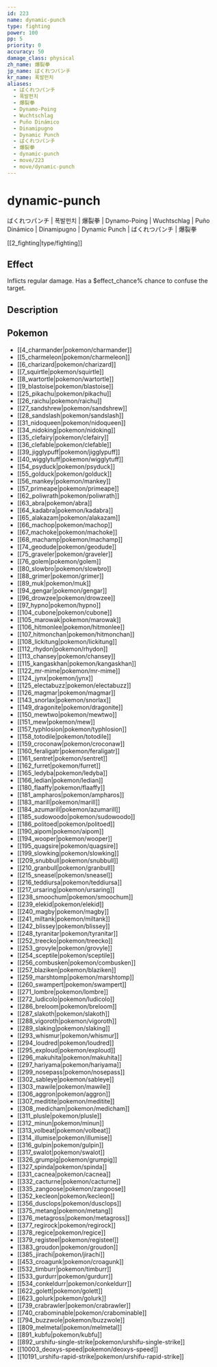 ```yaml
---
id: 223
name: dynamic-punch
type: fighting
power: 100
pp: 5
priority: 0
accuracy: 50
damage_class: physical
zh_name: 爆裂拳
jp_name: ばくれつパンチ
kr_name: 폭발펀치
aliases:
  - ばくれつパンチ
  - 폭발펀치
  - 爆裂拳
  - Dynamo-Poing
  - Wuchtschlag
  - Puño Dinámico
  - Dinamipugno
  - Dynamic Punch
  - ばくれつパンチ
  - 爆裂拳
  - dynamic-punch
  - move/223
  - move/dynamic-punch
---
```

# dynamic-punch
    
ばくれつパンチ | 폭발펀치 | 爆裂拳 | Dynamo-Poing | Wuchtschlag | Puño Dinámico | Dinamipugno | Dynamic Punch | ばくれつパンチ | 爆裂拳

[[2_fighting|type/fighting]]

## Effect

Inflicts regular damage.  Has a $effect_chance% chance to confuse the target.

## Description



## Pokemon

- [[4_charmander|pokemon/charmander]]
- [[5_charmeleon|pokemon/charmeleon]]
- [[6_charizard|pokemon/charizard]]
- [[7_squirtle|pokemon/squirtle]]
- [[8_wartortle|pokemon/wartortle]]
- [[9_blastoise|pokemon/blastoise]]
- [[25_pikachu|pokemon/pikachu]]
- [[26_raichu|pokemon/raichu]]
- [[27_sandshrew|pokemon/sandshrew]]
- [[28_sandslash|pokemon/sandslash]]
- [[31_nidoqueen|pokemon/nidoqueen]]
- [[34_nidoking|pokemon/nidoking]]
- [[35_clefairy|pokemon/clefairy]]
- [[36_clefable|pokemon/clefable]]
- [[39_jigglypuff|pokemon/jigglypuff]]
- [[40_wigglytuff|pokemon/wigglytuff]]
- [[54_psyduck|pokemon/psyduck]]
- [[55_golduck|pokemon/golduck]]
- [[56_mankey|pokemon/mankey]]
- [[57_primeape|pokemon/primeape]]
- [[62_poliwrath|pokemon/poliwrath]]
- [[63_abra|pokemon/abra]]
- [[64_kadabra|pokemon/kadabra]]
- [[65_alakazam|pokemon/alakazam]]
- [[66_machop|pokemon/machop]]
- [[67_machoke|pokemon/machoke]]
- [[68_machamp|pokemon/machamp]]
- [[74_geodude|pokemon/geodude]]
- [[75_graveler|pokemon/graveler]]
- [[76_golem|pokemon/golem]]
- [[80_slowbro|pokemon/slowbro]]
- [[88_grimer|pokemon/grimer]]
- [[89_muk|pokemon/muk]]
- [[94_gengar|pokemon/gengar]]
- [[96_drowzee|pokemon/drowzee]]
- [[97_hypno|pokemon/hypno]]
- [[104_cubone|pokemon/cubone]]
- [[105_marowak|pokemon/marowak]]
- [[106_hitmonlee|pokemon/hitmonlee]]
- [[107_hitmonchan|pokemon/hitmonchan]]
- [[108_lickitung|pokemon/lickitung]]
- [[112_rhydon|pokemon/rhydon]]
- [[113_chansey|pokemon/chansey]]
- [[115_kangaskhan|pokemon/kangaskhan]]
- [[122_mr-mime|pokemon/mr-mime]]
- [[124_jynx|pokemon/jynx]]
- [[125_electabuzz|pokemon/electabuzz]]
- [[126_magmar|pokemon/magmar]]
- [[143_snorlax|pokemon/snorlax]]
- [[149_dragonite|pokemon/dragonite]]
- [[150_mewtwo|pokemon/mewtwo]]
- [[151_mew|pokemon/mew]]
- [[157_typhlosion|pokemon/typhlosion]]
- [[158_totodile|pokemon/totodile]]
- [[159_croconaw|pokemon/croconaw]]
- [[160_feraligatr|pokemon/feraligatr]]
- [[161_sentret|pokemon/sentret]]
- [[162_furret|pokemon/furret]]
- [[165_ledyba|pokemon/ledyba]]
- [[166_ledian|pokemon/ledian]]
- [[180_flaaffy|pokemon/flaaffy]]
- [[181_ampharos|pokemon/ampharos]]
- [[183_marill|pokemon/marill]]
- [[184_azumarill|pokemon/azumarill]]
- [[185_sudowoodo|pokemon/sudowoodo]]
- [[186_politoed|pokemon/politoed]]
- [[190_aipom|pokemon/aipom]]
- [[194_wooper|pokemon/wooper]]
- [[195_quagsire|pokemon/quagsire]]
- [[199_slowking|pokemon/slowking]]
- [[209_snubbull|pokemon/snubbull]]
- [[210_granbull|pokemon/granbull]]
- [[215_sneasel|pokemon/sneasel]]
- [[216_teddiursa|pokemon/teddiursa]]
- [[217_ursaring|pokemon/ursaring]]
- [[238_smoochum|pokemon/smoochum]]
- [[239_elekid|pokemon/elekid]]
- [[240_magby|pokemon/magby]]
- [[241_miltank|pokemon/miltank]]
- [[242_blissey|pokemon/blissey]]
- [[248_tyranitar|pokemon/tyranitar]]
- [[252_treecko|pokemon/treecko]]
- [[253_grovyle|pokemon/grovyle]]
- [[254_sceptile|pokemon/sceptile]]
- [[256_combusken|pokemon/combusken]]
- [[257_blaziken|pokemon/blaziken]]
- [[259_marshtomp|pokemon/marshtomp]]
- [[260_swampert|pokemon/swampert]]
- [[271_lombre|pokemon/lombre]]
- [[272_ludicolo|pokemon/ludicolo]]
- [[286_breloom|pokemon/breloom]]
- [[287_slakoth|pokemon/slakoth]]
- [[288_vigoroth|pokemon/vigoroth]]
- [[289_slaking|pokemon/slaking]]
- [[293_whismur|pokemon/whismur]]
- [[294_loudred|pokemon/loudred]]
- [[295_exploud|pokemon/exploud]]
- [[296_makuhita|pokemon/makuhita]]
- [[297_hariyama|pokemon/hariyama]]
- [[299_nosepass|pokemon/nosepass]]
- [[302_sableye|pokemon/sableye]]
- [[303_mawile|pokemon/mawile]]
- [[306_aggron|pokemon/aggron]]
- [[307_meditite|pokemon/meditite]]
- [[308_medicham|pokemon/medicham]]
- [[311_plusle|pokemon/plusle]]
- [[312_minun|pokemon/minun]]
- [[313_volbeat|pokemon/volbeat]]
- [[314_illumise|pokemon/illumise]]
- [[316_gulpin|pokemon/gulpin]]
- [[317_swalot|pokemon/swalot]]
- [[326_grumpig|pokemon/grumpig]]
- [[327_spinda|pokemon/spinda]]
- [[331_cacnea|pokemon/cacnea]]
- [[332_cacturne|pokemon/cacturne]]
- [[335_zangoose|pokemon/zangoose]]
- [[352_kecleon|pokemon/kecleon]]
- [[356_dusclops|pokemon/dusclops]]
- [[375_metang|pokemon/metang]]
- [[376_metagross|pokemon/metagross]]
- [[377_regirock|pokemon/regirock]]
- [[378_regice|pokemon/regice]]
- [[379_registeel|pokemon/registeel]]
- [[383_groudon|pokemon/groudon]]
- [[385_jirachi|pokemon/jirachi]]
- [[453_croagunk|pokemon/croagunk]]
- [[532_timburr|pokemon/timburr]]
- [[533_gurdurr|pokemon/gurdurr]]
- [[534_conkeldurr|pokemon/conkeldurr]]
- [[622_golett|pokemon/golett]]
- [[623_golurk|pokemon/golurk]]
- [[739_crabrawler|pokemon/crabrawler]]
- [[740_crabominable|pokemon/crabominable]]
- [[794_buzzwole|pokemon/buzzwole]]
- [[809_melmetal|pokemon/melmetal]]
- [[891_kubfu|pokemon/kubfu]]
- [[892_urshifu-single-strike|pokemon/urshifu-single-strike]]
- [[10003_deoxys-speed|pokemon/deoxys-speed]]
- [[10191_urshifu-rapid-strike|pokemon/urshifu-rapid-strike]]

